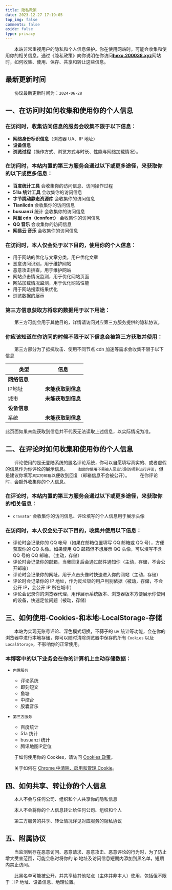 ```yaml
---
title: 隐私政策
date: 2023-12-27 17:19:05
top_img: false
comments: false
aside: false
type: privacy
---
```


&emsp;&emsp;本站非常重视用户的隐私和个人信息保护。你在使用网站时，可能会收集和使用你的相关信息。通过《隐私政策》向你说明在你访问[**hexo.200038.xyz**](https://hexo.200038.xyz/)网站时，如何收集、使用、保存、共享和转让这些信息。

## 最新更新时间
&emsp;&emsp;协议最新更新时间为：`2024-06-28`

## 一、在访问时如何收集和使用你的个人信息

### 在访问时，收集访问信息的服务会收集不限于以下信息：

- **网络身份标识信息**（浏览器 UA、IP 地址）
- **设备信息**
- **浏览过程**（操作方式、浏览方式与时长、性能与网络加载情况）。

### 在访问时，本站内置的第三方服务会通过以下或更多途径，来获取你的以下或更多信息：

- **百度统计工具** 会收集你的访问信息、访问操作过程
- **51la 统计工具** 会收集你的访问信息
- **字节跳动静态资源库** 会收集你的访问信息
- **Tianlicdn** 会收集你的访问信息
- **busuanzi** 统计 会收集你的访问信息
- **阿里 cdn（iconfont）** 会收集你的访问信息
- **QQ 音乐** 会收集你的访问信息
- **网易云 音乐** 会收集你的访问信息

### 在访问时，本人仅会处于以下目的，使用你的个人信息：

- 用于网站的优化与文章分类，用户优化文章
- 恶意访问识别，用于维护网站
- 恶意攻击排查，用于维护网站
- 网站点击情况监测，用于优化网站页面
- 网站加载情况监测，用于优化网站性能
- 用于网站搜索结果优化
- 浏览数据的展示

### 第三方信息获取方将您的数据用于以下用途：

&emsp;&emsp;第三方可能会用于其他目的，详情请访问对应第三方服务提供的隐私协议。

### 你应该知道在你访问的时候不限于以下信息会被第三方获取并使用：

&emsp;&emsp;第三方部分为了抵抗攻击、使用不同节点 cdn 加速等需求会收集不限于以下信息

<div class="table-wrap">
  <table>
    <thead>
      <tr>
        <th>类型<div style="width:100px"></div></th><th>信息</th>
      </tr>
    </thead>
    <tbody>
      <tr>
        <td td="" colspan="2"><b>网络信息</b></td>
      </tr>
      <tr>
        <td>IP地址</td><td><strong id="userAgentIp">未能获取到信息</strong></td>
      </tr>
      <tr>
        <td>城市</td><td><strong id="userAgentCity">未能获取到信息</strong></td>
      </tr>
      <tr>
        <td td="" colspan="2"><b>设备信息</b></td>
      </tr>
      <tr>
        <td>系统</td><td><strong id="userAgentOs">未能获取到信息</strong></td>
      </tr>
    </tbody>
  </table>
  <div style="color:var(--anzhiyu-gray);font-size:14px">
    此页面如果未能获取到信息并不代表无法读取上述信息，以实际情况为准。
  </div>  
</div>


## 二、在评论时如何收集和使用你的个人信息

&emsp;&emsp;评论使用的是无登陆系统的匿名评论系统，你可以自愿填写真实的、或者虚假的信息作为你评论的展示信息。
&emsp;&emsp;`鼓励你使用不易被人恶意识别的昵称进行评论`，但是建议你填写`真实的邮箱`以便收到回复（邮箱信息不会被公开）。
&emsp;&emsp;在你评论时，会额外收集你的个人信息。

### 在评论时，本站内置的第三方服务会通过以下或更多途径，来获取你的相关信息：

- `cravatar` 会收集你的访问信息、评论填写的个人信息用于展示头像

### 在访问时，本人仅会处于以下目的，收集并使用以下信息：

- 评论时会记录你的 QQ 帐号（如果在邮箱位置填写 QQ 邮箱或 QQ 号），方便获取你的 QQ 头像。如果使用 QQ 邮箱但不想展示 QQ 头像，可以填写不含 QQ 号的 QQ 邮箱。（主动，存储）
- 评论时会记录你的邮箱，当我回复后会通过邮件通知你（主动，存储，不会公开邮箱）
- 评论时会记录你的网址，用于点击头像时快速进入你的网站（主动，存储）
- 评论时会记录你的 IP 地址，作为反垃圾的用户判别依据（被动，存储，不会公开 IP，会公开 IP 所在城市）
- 评论会记录你的浏览器代理，用作展示系统版本、浏览器版本方便展示你使用的设备，快速定位问题（被动，存储）

## 三、如何使用-Cookies-和本地-LocalStorage-存储

&emsp;&emsp;本站为实现无账号评论、深色模式切换，不蒜子的 uv 统计等功能，会在你的浏览器中进行本地存储，你可以随时清除浏览器中保存的所有 `Cookies` 以及 `LocalStorage`，不影响你的正常使用。

### 本博客中的以下业务会在你的计算机上主动存储数据：
- `内置服务`
  - 评论系统
  - 即刻短文
  - 鱼塘
  - 中控台
  - 胶囊音乐

- `第三方服务`
  - 百度统计
  - 51a 统计
  - busuanzi 统计
  - 腾讯地图IP定位

&emsp;&emsp;于如何使用你的 Cookies，请访问 [Cookies 政策](/cookies/)。

&emsp;&emsp;关于如何在 [Chrome 中清除、启用和管理 Cookie](https://support.google.com/chrome/answer/95647?co=GENIE.Platform=Desktop&hl=zh-Hans)。

## 四、如何共享、转让你的个人信息

&emsp;&emsp;本人不会与任何公司、组织和个人共享你的隐私信息

&emsp;&emsp;本人不会将你的个人信息转让给任何公司、组织和个人

&emsp;&emsp;第三方服务的共享、转让情况详见对应服务的隐私协议

## 五、附属协议

&emsp;&emsp;当监测到存在恶意访问、恶意请求、恶意攻击、恶意评论的行为时，为了防止增大受害范围，可能会临时将你的 ip 地址及访问信息短期内添加到黑名单，短期内禁止访问。

&emsp;&emsp;此黑名单可能被公开，并共享给其他站点（主体并非本人）使用，包括但不限于：IP 地址、设备信息、地理位置。